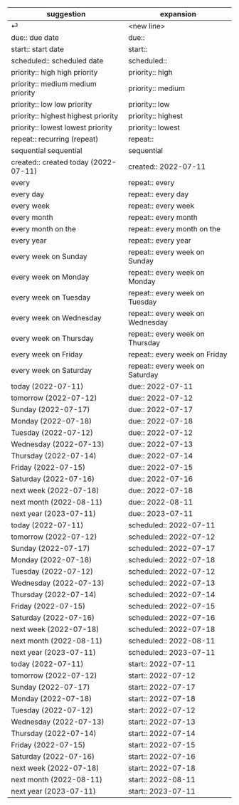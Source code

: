 | suggestion | expansion |
| ----- | ----- |
| ⏎ | &lt;new line> |
| due:: due date | due::  |
| start:: start date | start::  |
| scheduled:: scheduled date | scheduled::  |
| priority:: high high priority | priority:: high  |
| priority:: medium medium priority | priority:: medium  |
| priority:: low low priority | priority:: low  |
| priority:: highest highest priority | priority:: highest  |
| priority:: lowest lowest priority | priority:: lowest  |
| repeat:: recurring (repeat) | repeat::  |
| sequential sequential | sequential  |
| created:: created today (2022-07-11) | created:: 2022-07-11  |
| every | repeat:: every  |
| every day | repeat:: every day  |
| every week | repeat:: every week  |
| every month | repeat:: every month  |
| every month on the | repeat:: every month on the  |
| every year | repeat:: every year  |
| every week on Sunday | repeat:: every week on Sunday  |
| every week on Monday | repeat:: every week on Monday  |
| every week on Tuesday | repeat:: every week on Tuesday  |
| every week on Wednesday | repeat:: every week on Wednesday  |
| every week on Thursday | repeat:: every week on Thursday  |
| every week on Friday | repeat:: every week on Friday  |
| every week on Saturday | repeat:: every week on Saturday  |
| today (2022-07-11) | due:: 2022-07-11  |
| tomorrow (2022-07-12) | due:: 2022-07-12  |
| Sunday (2022-07-17) | due:: 2022-07-17  |
| Monday (2022-07-18) | due:: 2022-07-18  |
| Tuesday (2022-07-12) | due:: 2022-07-12  |
| Wednesday (2022-07-13) | due:: 2022-07-13  |
| Thursday (2022-07-14) | due:: 2022-07-14  |
| Friday (2022-07-15) | due:: 2022-07-15  |
| Saturday (2022-07-16) | due:: 2022-07-16  |
| next week (2022-07-18) | due:: 2022-07-18  |
| next month (2022-08-11) | due:: 2022-08-11  |
| next year (2023-07-11) | due:: 2023-07-11  |
| today (2022-07-11) | scheduled:: 2022-07-11  |
| tomorrow (2022-07-12) | scheduled:: 2022-07-12  |
| Sunday (2022-07-17) | scheduled:: 2022-07-17  |
| Monday (2022-07-18) | scheduled:: 2022-07-18  |
| Tuesday (2022-07-12) | scheduled:: 2022-07-12  |
| Wednesday (2022-07-13) | scheduled:: 2022-07-13  |
| Thursday (2022-07-14) | scheduled:: 2022-07-14  |
| Friday (2022-07-15) | scheduled:: 2022-07-15  |
| Saturday (2022-07-16) | scheduled:: 2022-07-16  |
| next week (2022-07-18) | scheduled:: 2022-07-18  |
| next month (2022-08-11) | scheduled:: 2022-08-11  |
| next year (2023-07-11) | scheduled:: 2023-07-11  |
| today (2022-07-11) | start:: 2022-07-11  |
| tomorrow (2022-07-12) | start:: 2022-07-12  |
| Sunday (2022-07-17) | start:: 2022-07-17  |
| Monday (2022-07-18) | start:: 2022-07-18  |
| Tuesday (2022-07-12) | start:: 2022-07-12  |
| Wednesday (2022-07-13) | start:: 2022-07-13  |
| Thursday (2022-07-14) | start:: 2022-07-14  |
| Friday (2022-07-15) | start:: 2022-07-15  |
| Saturday (2022-07-16) | start:: 2022-07-16  |
| next week (2022-07-18) | start:: 2022-07-18  |
| next month (2022-08-11) | start:: 2022-08-11  |
| next year (2023-07-11) | start:: 2023-07-11  |
